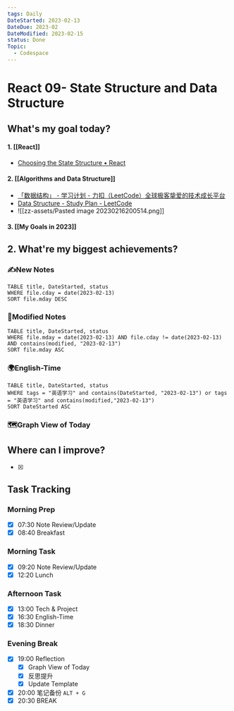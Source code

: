 ```yaml
---
tags: Daily
DateStarted: 2023-02-13
DateDue: 2023-02
DateModified: 2023-02-15
status: Done
Topic:
  - Codespace
---
```


# React 09- State Structure and Data Structure

## What's my goal today?

#### 1. [[React]]

- [Choosing the State Structure • React](https://beta.reactjs.org/learn/choosing-the-state-structure)

#### 2. [[Algorithms and Data Structure]]

- [「数据结构」 - 学习计划 - 力扣（LeetCode）全球极客挚爱的技术成长平台](https://leetcode.cn/study-plan/data-structures/?progress=jnnzzqs)
- [Data Structure - Study Plan - LeetCode](https://leetcode.com/study-plan/data-structure/?progress=x3fworis)
- ![[zz-assets/Pasted image 20230216200514.png]]

#### 3. [[My Goals in 2023]]

## 2. What're my biggest achievements?

### ✍️New Notes

```dataview
TABLE title, DateStarted, status
WHERE file.cday = date(2023-02-13)
SORT file.mday DESC
```

### 📝Modified Notes

```dataview
TABLE title, DateStarted, status
WHERE file.mday = date(2023-02-13) AND file.cday != date(2023-02-13) AND contains(modified, "2023-02-13")
SORT file.mday ASC
```

### 🌍English-Time

```dataview
TABLE title, DateStarted, status
WHERE tags = "英语学习" and contains(DateStarted, "2023-02-13") or tags = "英语学习" and contains(modified,"2023-02-13")
SORT DateStarted ASC
```

### 🗺️Graph View of Today

## Where can I improve?

- [x]

## Task Tracking

### Morning Prep

- [x] 07:30 Note Review/Update
- [x] 08:40 Breakfast

### Morning Task

- [x] 09:20 Note Review/Update
- [x] 12:20 Lunch

### Afternoon Task

- [x] 13:00 Tech & Project
- [x] 16:30 English-Time
- [x] 18:30 Dinner

### Evening Break

- [x] 19:00 Reflection
  - [x] Graph View of Today
  - [x] 反思提升
  - [x] Update Template
- [x] 20:00 笔记备份 `ALT + G`
- [x] 20:30 BREAK
